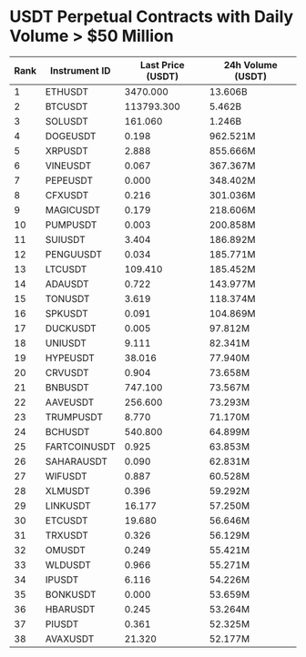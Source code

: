 # USDT Perpetual Contracts with Daily Volume > $50 Million

| Rank | Instrument ID | Last Price (USDT) | 24h Volume (USDT) |
|------|---------------|-------------------|-------------------|
| 1 | ETHUSDT | 3470.000 | 13.606B |
| 2 | BTCUSDT | 113793.300 | 5.462B |
| 3 | SOLUSDT | 161.060 | 1.246B |
| 4 | DOGEUSDT | 0.198 | 962.521M |
| 5 | XRPUSDT | 2.888 | 855.666M |
| 6 | VINEUSDT | 0.067 | 367.367M |
| 7 | PEPEUSDT | 0.000 | 348.402M |
| 8 | CFXUSDT | 0.216 | 301.036M |
| 9 | MAGICUSDT | 0.179 | 218.606M |
| 10 | PUMPUSDT | 0.003 | 200.858M |
| 11 | SUIUSDT | 3.404 | 186.892M |
| 12 | PENGUUSDT | 0.034 | 185.771M |
| 13 | LTCUSDT | 109.410 | 185.452M |
| 14 | ADAUSDT | 0.722 | 143.977M |
| 15 | TONUSDT | 3.619 | 118.374M |
| 16 | SPKUSDT | 0.091 | 104.869M |
| 17 | DUCKUSDT | 0.005 | 97.812M |
| 18 | UNIUSDT | 9.111 | 82.341M |
| 19 | HYPEUSDT | 38.016 | 77.940M |
| 20 | CRVUSDT | 0.904 | 73.658M |
| 21 | BNBUSDT | 747.100 | 73.567M |
| 22 | AAVEUSDT | 256.600 | 73.293M |
| 23 | TRUMPUSDT | 8.770 | 71.170M |
| 24 | BCHUSDT | 540.800 | 64.899M |
| 25 | FARTCOINUSDT | 0.925 | 63.853M |
| 26 | SAHARAUSDT | 0.090 | 62.831M |
| 27 | WIFUSDT | 0.887 | 60.528M |
| 28 | XLMUSDT | 0.396 | 59.292M |
| 29 | LINKUSDT | 16.177 | 57.250M |
| 30 | ETCUSDT | 19.680 | 56.646M |
| 31 | TRXUSDT | 0.326 | 56.129M |
| 32 | OMUSDT | 0.249 | 55.421M |
| 33 | WLDUSDT | 0.966 | 55.271M |
| 34 | IPUSDT | 6.116 | 54.226M |
| 35 | BONKUSDT | 0.000 | 53.659M |
| 36 | HBARUSDT | 0.245 | 53.264M |
| 37 | PIUSDT | 0.361 | 52.325M |
| 38 | AVAXUSDT | 21.320 | 52.177M |
